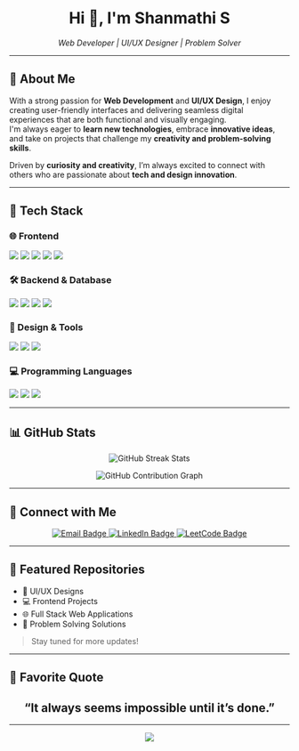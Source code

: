 <h1 align="center">Hi 👋, I'm Shanmathi S</h1>

<p align="center">
  <em>Web Developer | UI/UX Designer | Problem Solver</em>
</p>

---

## 💫 About Me

With a strong passion for **Web Development** and **UI/UX Design**, I enjoy creating user-friendly interfaces and delivering seamless digital experiences that are both functional and visually engaging.  
I'm always eager to **learn new technologies**, embrace **innovative ideas**, and take on projects that challenge my **creativity and problem-solving skills**.

Driven by **curiosity and creativity**, I’m always excited to connect with others who are passionate about **tech and design innovation**.

---

## 🚀 Tech Stack

### 🌐 Frontend
<p>
  <img src="https://img.shields.io/badge/HTML5-E34F26?style=for-the-badge&logo=html5&logoColor=white"/>
  <img src="https://img.shields.io/badge/CSS3-1572B6?style=for-the-badge&logo=css3&logoColor=white"/>
  <img src="https://img.shields.io/badge/Bootstrap-7952B3?style=for-the-badge&logo=bootstrap&logoColor=white"/>
  <img src="https://img.shields.io/badge/JavaScript-F7DF1E?style=for-the-badge&logo=javascript&logoColor=black"/>
  <img src="https://img.shields.io/badge/React-20232A?style=for-the-badge&logo=react&logoColor=61DAFB"/>
</p>

### 🛠️ Backend & Database
<p>
  <img src="https://img.shields.io/badge/Node.js-339933?style=for-the-badge&logo=nodedotjs&logoColor=white"/>
  <img src="https://img.shields.io/badge/Express.js-000000?style=for-the-badge&logo=express&logoColor=white"/>
  <img src="https://img.shields.io/badge/MongoDB-47A248?style=for-the-badge&logo=mongodb&logoColor=white"/>
  <img src="https://img.shields.io/badge/MySQL-005C84?style=for-the-badge&logo=mysql&logoColor=white"/>
</p>

### 🎨 Design & Tools
<p>
  <img src="https://img.shields.io/badge/Figma-F24E1E?style=for-the-badge&logo=figma&logoColor=white"/>
  <img src="https://img.shields.io/badge/Git-F05032?style=for-the-badge&logo=git&logoColor=white"/>
  <img src="https://img.shields.io/badge/GitHub-181717?style=for-the-badge&logo=github&logoColor=white"/>
</p>

### 💻 Programming Languages
<p>
  <img src="https://img.shields.io/badge/C-00599C?style=for-the-badge&logo=c&logoColor=white"/>
  <img src="https://img.shields.io/badge/Java-007396?style=for-the-badge&logo=java&logoColor=white"/>
  <img src="https://img.shields.io/badge/Python-3776AB?style=for-the-badge&logo=python&logoColor=white"/>
</p>

---

## 📊 GitHub Stats

<p align="center">
  <img src="https://github-readme-streak-stats.herokuapp.com/?user=shanmathi2006&theme=default" alt="GitHub Streak Stats"/>
</p>

<p align="center">
  <img src="https://github-readme-activity-graph.cyclic.app/graph?username=shanmathi2006&bg_color=ffffff&color=0fbcf9&line=007acc&point=003366&area=true&hide_border=true" alt="GitHub Contribution Graph"/>
</p>

---

## 🤝 Connect with Me

<p align="center">
  <a href="mailto:shanmathis.23cse@kongu.edu">
    <img src="https://img.shields.io/badge/Gmail-D14836?style=for-the-badge&logo=gmail&logoColor=white" alt="Email Badge"/>
  </a>
  <a href="https://www.linkedin.com/in/shanmathi-s-b1518830b/" target="_blank">
    <img src="https://img.shields.io/badge/LinkedIn-0A66C2?style=for-the-badge&logo=linkedin&logoColor=white" alt="LinkedIn Badge"/>
  </a>
  <a href="https://leetcode.com/u/shanmathi2006/" target="_blank">
    <img src="https://img.shields.io/badge/LeetCode-FFA116?style=for-the-badge&logo=leetcode&logoColor=black" alt="LeetCode Badge"/>
  </a>
</p>

---

## 📁 Featured Repositories

- 🎨 UI/UX Designs  
- 💻 Frontend Projects  
- 🌐 Full Stack Web Applications  
- 🧠 Problem Solving Solutions  

> Stay tuned for more updates!

---

## 💬 Favorite Quote

<h2 align="center">
  “It always seems impossible until it’s done.”  
</h2>

---

<p align="center">
  <img src="https://capsule-render.vercel.app/api?type=waving&color=0fbcf9&height=100&section=footer"/>
</p>
